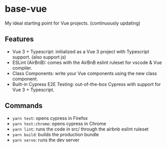 # base-vue

My ideal starting point for Vue projects. (continuously updating)

## Features
- Vue 3 + Typescript: initialized as a Vue 3 project with Typescript support. (also support js)
- ESLint (AirBnB): comes with the AirBnB eslint ruleset for vscode & Vue compiler.
- Class Components: write your Vue components using the new class component.
- Built-in Cypress E2E Testing: out-of-the-box Cypress with support for Vue 3 + Typescript.
## Commands

- `yarn test`: opens cypress in Firefox
- `yarn test:chrome`: opens cypress in Chrome
- `yarn lint`: runs the code in src/ through the airbnb eslint ruleset
- `yarn build`: builds the production bundle
- `yarn serve`: runs the dev server